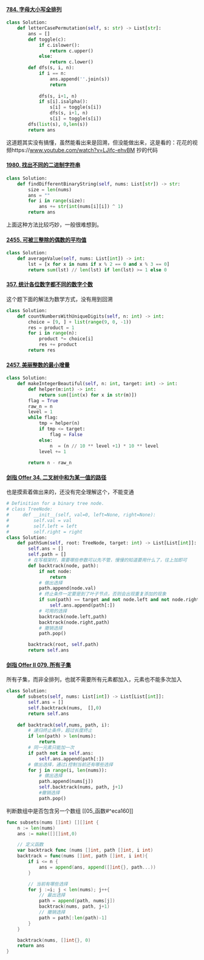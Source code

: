 #### [784. 字母大小写全排列](https://leetcode.cn/problems/letter-case-permutation/)

```python
class Solution:
    def letterCasePermutation(self, s: str) -> List[str]:
        ans = []
        def toggle(c):
            if c.islower():
                return c.upper()
            else:
                return c.lower()
        def dfs(s, i, n):
            if i == n:
                ans.append(''.join(s))
                return
            
            dfs(s, i+1, n)
            if s[i].isalpha():
                s[i] = toggle(s[i])
                dfs(s, i+1, n)
                s[i] = toggle(s[i])
        dfs(list(s), 0,len(s))
        return ans
```

这道题其实没有搞懂，虽然能看出来是回溯，但没能做出来，这是看的：花花的视频https://www.youtube.com/watch?v=LJifc-ehvBM 抄的代码

#### [1980. 找出不同的二进制字符串](https://leetcode.cn/problems/find-unique-binary-string/)

```python
class Solution:
    def findDifferentBinaryString(self, nums: List[str]) -> str:
        size = len(nums)
        ans = ""
        for i in range(size):
            ans += str(int(nums[i][i]) ^ 1)
        return ans
```

上面这种方法比较巧妙，一般很难想到。

#### [2455. 可被三整除的偶数的平均值](https://leetcode.cn/problems/average-value-of-even-numbers-that-are-divisible-by-three/)

```python
class Solution:
    def averageValue(self, nums: List[int]) -> int:
        lst = [x for x in nums if x % 2 == 0 and x % 3 == 0]
        return sum(lst) // len(lst) if len(lst) >= 1 else 0
```

#### [357. 统计各位数字都不同的数字个数](https://leetcode.cn/problems/count-numbers-with-unique-digits/)

这个题下面的解法为数学方式，没有用到回溯

```python
class Solution:
    def countNumbersWithUniqueDigits(self, n: int) -> int:
        choice = [9, ] + list(range(9, 0, -1))
        res = product = 1
        for i in range(n):
            product *= choice[i]
            res += product
        return res
```


#### [2457. 美丽整数的最小增量](https://leetcode.cn/problems/minimum-addition-to-make-integer-beautiful/)

```python
class Solution:
    def makeIntegerBeautiful(self, n: int, target: int) -> int:
        def helper(m:int) -> int:
            return sum([int(x) for x in str(m)])
        flag = True
        raw_n = n
        level = 1
        while flag:
            tmp = helper(n)
            if tmp <= target:
                flag = False
            else:
                n  = (n // 10 ** level +1) * 10 ** level
            level += 1
        
        return n - raw_n
```


#### [剑指 Offer 34. 二叉树中和为某一值的路径](https://leetcode.cn/problems/er-cha-shu-zhong-he-wei-mou-yi-zhi-de-lu-jing-lcof/)

也是摸索着做出来的，还没有完全理解这个，不能变通

```python
# Definition for a binary tree node.
# class TreeNode:
#     def __init__(self, val=0, left=None, right=None):
#         self.val = val
#         self.left = left
#         self.right = right
class Solution:
    def pathSum(self, root: TreeNode, target: int) -> List[List[int]]:
        self.ans = []
        self.path = []
		# 在写框架时，需要哪些参数可以先不管，慢慢的知道要用什么了，往上加即可
        def backtrack(node, path):
            if not node:
                return 
            # 做出选择
            path.append(node.val)
			# 终止条件一定要是到了叶子节点，否则会出现重复添加的现象
            if sum(path) == target and not node.left and not node.right:
                self.ans.append(path[:])
            # 可用的选择
            backtrack(node.left,path)
            backtrack(node.right,path)
            # 撤销选择
            path.pop()

        backtrack(root, self.path)
        return self.ans
```

#### [剑指 Offer II 079. 所有子集](https://leetcode.cn/problems/TVdhkn/)
所有子集，而非全排列，也就不需要所有元素都加入，元素也不能多次加入

```python
class Solution:
    def subsets(self, nums: List[int]) -> List[List[int]]:
        self.ans = []
        self.backtrack(nums,  [],0)
        return self.ans
    
    def backtrack(self,nums, path, i):
        # 递归终止条件，超过长度终止       
        if len(path) > len(nums):
            return
        # 同一元素只能加一次
        if path not in self.ans:
            self.ans.append(path[:])
        # 做出选择，通过i控制当前还有哪些选择
        for j in range(i, len(nums)):
            # 做出选择
            path.append(nums[j])
            self.backtrack(nums, path, j+1)
            #撤销选择
            path.pop()
```

判断数组中是否包含另一个数组 [[05_函数#^eca160]]
```go
func subsets(nums []int) [][]int {
    n := len(nums)
    ans := make([][]int,0)

    // 定义函数
    var backtrack func (nums []int, path []int, i int)
    backtrack = func(nums []int, path []int, i int){
        if i <= n {
            ans = append(ans, append([]int{}, path...))
        }

        // 当前有哪些选择
        for j :=i; j < len(nums); j++{
            // 最出选择
            path = append(path, nums[j])
            backtrack(nums, path, j+1)
            // 撤销选择
            path = path[:len(path)-1]
        }
    }

    backtrack(nums, []int{}, 0)
    return ans
}
```